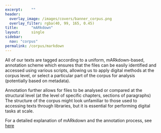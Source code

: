 ```yaml
---
excerpt:	""
header:
  overlay_image: /images/covers/banner_corpus.png
  overlay_filter: rgba(40, 99, 165, 0.45)
title:		"mARkdown"
layout:		single
sidebar:
  nav: "corpus"
permalink: /corpus/markdown
---
```



All of our texts are tagged according to a uniform, mARkdown-based, annotation scheme which ensures that the files can be easily identified and accessed using various scripts, allowing us to apply digital methods at the corpus level, or select a particular part of the corpus for analysis (potentially based on metadata).
 
Annotation further allows for files to be analysed or compared at the structural level (at the level of specific chapters, sections of paragraphs) The structure of the corpus might look unfamiliar to those used to accessing texts through libraries, but it is essential for performing digital tasks at scale.

For a detailed explanation of mARkdown and the annotation process, see [here](https://openiti.github.io/documentation/#4-annotation-guidelines) 
